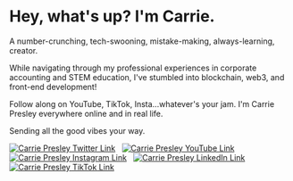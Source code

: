 


# Hey, what's up? I'm Carrie.

A number-crunching, tech-swooning, mistake-making, always-learning, creator.

While navigating through my professional experiences in corporate accounting and STEM education, I've stumbled into blockchain, web3, and front-end development!

Follow along on YouTube, TikTok, Insta...whatever's your jam. I'm Carrie Presley everywhere online and in real life.

Sending all the good vibes your way.

[![Carrie Presley Twitter Link][1.image]][1.link]&nbsp;&nbsp;
[![Carrie Presley YouTube Link][2.image]][2.link]&nbsp;&nbsp;
[![Carrie Presley Instagram Link][3.image]][3.link]&nbsp;&nbsp;
[![Carrie Presley LinkedIn Link][4.image]][4.link]&nbsp;&nbsp;
[![Carrie Presley TikTok Link][5.image]][5.link]&nbsp;&nbsp;


[1.image]: https://res.cloudinary.com/carriepresley/image/upload/v1609620274/carriepresley/GitHub%20/twitter_sdoify.png (twitter) 
[2.image]: https://res.cloudinary.com/carriepresley/image/upload/v1609620273/carriepresley/GitHub%20/youtube_1_vegmnh.png (youtube)
[3.image]: https://res.cloudinary.com/carriepresley/image/upload/v1609620269/carriepresley/GitHub%20/instagram_1_mg4fun.png (insta)
[4.image]: https://res.cloudinary.com/carriepresley/image/upload/v1609620268/carriepresley/GitHub%20/linkedin_e2sugh.png (linkedin)
[5.image]: https://res.cloudinary.com/carriepresley/image/upload/v1609620271/carriepresley/GitHub%20/tik-tok_3_rdg2v7.png (tiktok)


[1.link]: http://www.twitter.com/carriepresley15
[2.link]: http://www.youtube.com/carriepresley
[3.link]: https://www.instagram.com/carriepresley
[4.link]: http://www.linkedin.com/in/carriepresley
[5.link]: https://www.tiktok.com/@carriepresley?lang=en





